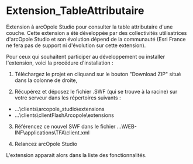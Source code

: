 Extension_TableAttributaire
===========================

Extension à arcOpole Studio pour consulter la table attributaire d'une couche.
Cette extension a été développée par des collectivités utilisatrices d'arcOpole Studio et son évolution dépend de la communauté (Esri France ne fera pas de support ni d'évolution sur cette extension).

Pour ceux qui souhaitent participer au développement ou installer l'extension, voici la procédure d'installation :

1) Téléchargez le projet en cliquand sur le bouton "Download ZIP" situé dans la colonne de droite,

2) Récupérez et déposez le fichier .SWF (qui se trouve à la racine) sur votre serveur dans les répertoires suivants :
  - ...\clients\arcopole_studio\extensions
  - ...\clients\clientFlashArcopole\extensions

3) Référencez ce nouvel SWF dans le fichier ...\WEB-INF\applications\TFA\client.xml

4) Relancez arcOpole Studio

L'extension apparait alors dans la liste des fonctionnalités.
